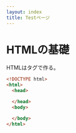 ```yaml
---
layout: index
title: Testページ
---
```

# HTMLの基礎
HTMLはタグで作る。

```html
<!DOCTYPE html>
<html>
  <head>

  </head>
  <body>

  </body>
</html>
```
